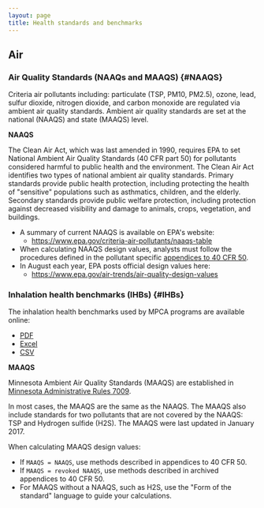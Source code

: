 ```yaml
---
layout: page
title: Health standards and benchmarks
---
```


## Air

### Air Quality Standards (NAAQs and MAAQS) {#NAAQS}
Criteria air pollutants including: particulate (TSP, PM10, PM2.5), ozone, lead, sulfur dioxide, nitrogen dioxide, and carbon monoxide are regulated via ambient air quality standards. Ambient air quality standards are set at the national (NAAQS) and state (MAAQS) level. 

__NAAQS__

The Clean Air Act, which was last amended in 1990, requires EPA to set National Ambient Air Quality Standards (40 CFR part 50) for pollutants considered harmful to public health and the environment. The Clean Air Act identifies two types of national ambient air quality standards. Primary standards provide public health protection, including protecting the health of "sensitive" populations such as asthmatics, children, and the elderly. Secondary standards provide public welfare protection, including protection against decreased visibility and damage to animals, crops, vegetation, and buildings.

- A summary of current NAAQS is available on EPA's website:
    - https://www.epa.gov/criteria-air-pollutants/naaqs-table
- When calculating NAAQS design values, analysts must follow the procedures defined in the pollutant specific [appendices to 40 CFR 50](https://www.ecfr.gov/cgi-bin/text-idx?SID=c118ce8b63f65737a282c4281a59abf0&mc=true&node=pt40.2.50&rgn=div5).
- In August each year, EPA posts official design values here: 
   - https://www.epa.gov/air-trends/air-quality-design-values


### Inhalation health benchmarks (IHBs) {#IHBs}

The inhalation health benchmarks used by MPCA programs are available online:

- [PDF](https://www.pca.state.mn.us/sites/default/files/aq9-28.pdf) 
- [Excel](https://www.pca.state.mn.us/sites/default/files/aq9-22.xlsm)
- [CSV](https://raw.githubusercontent.com/MPCA-air/health-values/master/Inhalation_Health_Benchmarks(IHBs).csv)




__MAAQS__

Minnesota Ambient Air Quality Standards (MAAQS) are established in [Minnesota Administrative Rules 7009](https://www.revisor.mn.gov/rules?id=7009&keyword_type=all&keyword=7009&keyword_sg=rule&redirect=0).

In most cases, the MAAQS are the same as the NAAQS. The MAAQS also include standards for two pollutants that are not covered by the NAAQS: TSP and Hydrogen sulfide (H2S). The MAAQS were last updated in January 2017.

When calculating MAAQS design values:

- If `MAAQS = NAAQS`, use methods described in appendices to 40 CFR 50.
- If `MAAQS = revoked NAAQS`, use methods described in archived appendices to 40 CFR 50.
- For MAAQS without a NAAQS, such as H2S, use the "Form of the standard" language to guide your calculations.  

